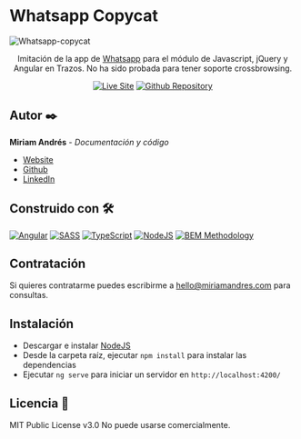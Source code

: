 # Whatsapp Copycat
![Whatsapp-copycat](https://user-images.githubusercontent.com/86624207/153714612-4a29db43-3485-4085-87fa-592f69f0d4f9.png)

<div align="center">
  
  Imitación de la app de [Whatsapp](https://www.whatsapp.com) para el módulo de Javascript, jQuery y Angular en Trazos. No ha sido probada para tener soporte crossbrowsing.

  [![Live Site](https://img.shields.io/static/v1?label=&message=Live%20Site&color=00cbaf&style=for-the-badge)](https://miriandres.github.io/Whatsapp-copycat/)
  [![Github Repository](https://img.shields.io/static/v1?label=&message=Github%20Repository&color=00cbaf&style=for-the-badge&logo=github&logoColor=white)](https://github.com/miriandres/Whatsapp-copycat)
  
</div>

## Autor ✒️
**Miriam Andrés** - *Documentación y código*
* [Website](https://miriamandres.com)
* [Github](https://github.com/miriandres)
* [LinkedIn](www.linkedin.com/in/miriamandresdev)

## Construido con 🛠️
[![Angular](https://img.shields.io/static/v1?label=&message=Angular&color=DD0031&logo=angular&logoColor=white&style=for-the-badge)](https://angular.io/)
[![SASS](https://img.shields.io/static/v1?label=&message=SASS&color=CC6699&logo=sass&logoColor=white&style=for-the-badge)](https://www.typescriptlang.org/)
[![TypeScript](https://img.shields.io/static/v1?label=&message=TypeScript&color=3178C6&logo=typescript&logoColor=white&style=for-the-badge)](https://www.typescriptlang.org/)
[![NodeJS](https://img.shields.io/static/v1?label=&message=NodeJS&color=339933&logo=nodedotjs&logoColor=white&style=for-the-badge)](https://nodejs.org/en/)
[![BEM Methodology](https://img.shields.io/static/v1?label=&message=BEM%20Methodology&color=17A1E6&logo=bem&logoColor=white&style=for-the-badge)](http://getbem.com/)
  
## Contratación
Si quieres contratarme puedes escribirme a hello@miriamandres.com para consultas.

## Instalación 
* Descargar e instalar [NodeJS](https://nodejs.org/en/download/)
* Desde la carpeta raíz, ejecutar `npm install` para instalar las dependencias
* Ejecutar `ng serve` para iniciar un servidor en `http://localhost:4200/`

## Licencia 📄
MIT Public License v3.0
No puede usarse comercialmente.
